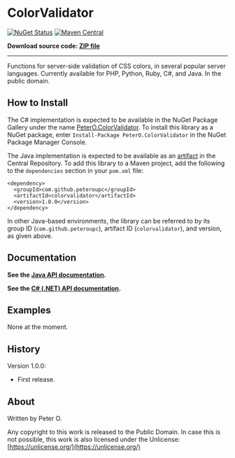 ColorValidator
=======

[![NuGet Status](http://img.shields.io/nuget/v/PeterO.ColorValidator.svg?style=flat)](https://www.nuget.org/packages/PeterO.ColorValidator)
[![Maven Central](https://img.shields.io/maven-central/v/com.github.peteroupc/colorvalidator.svg?style=plastic)](https://search.maven.org/#search|ga|1|g%3A%22com.github.peteroupc%22%20AND%20a%3A%22colorvalidator%22)

**Download source code: [ZIP file](https://github.com/peteroupc/MailLib/archive/master.zip)**

----

Functions for server-side validation of CSS colors, in several popular server languages.
Currently available for PHP, Python, Ruby, C#, and Java.  In the public domain.

How to Install
---------
The C# implementation is expected to be available in the
NuGet Package Gallery under the name
[PeterO.ColorValidator](https://www.nuget.org/packages/PeterO.ColorValidator). To install
this library as a NuGet package, enter `Install-Package PeterO.ColorValidator` in the
NuGet Package Manager Console.

The Java implementation is expected to be available
as an [artifact](https://search.maven.org/#search|ga|1|g%3A%22com.github.peteroupc%22%20AND%20a%3A%22colorvalidator%22) in the Central Repository. To add this library to a Maven
project, add the following to the `dependencies` section in your `pom.xml` file:

    <dependency>
      <groupId>com.github.peteroupc</groupId>
      <artifactId>colorvalidator</artifactId>
      <version>1.0.0</version>
    </dependency>

In other Java-based environments, the library can be referred to by its
group ID (`com.github.peteroupc`), artifact ID (`colorvalidator`), and version, as given above.

Documentation
------------

**See the [Java API documentation](https://peteroupc.github.io/ColorValidator/api/).**

**See the [C# (.NET) API documentation](https://peteroupc.github.io/ColorValidator/docs/).**

Examples
-------------

None at the moment.

History
-----------

Version 1.0.0:

- First release.

About
-----------

Written by Peter O.

Any copyright to this work is released to the Public Domain.
In case this is not possible, this work is also
licensed under the Unlicense: [https://unlicense.org/](https://unlicense.org/)
